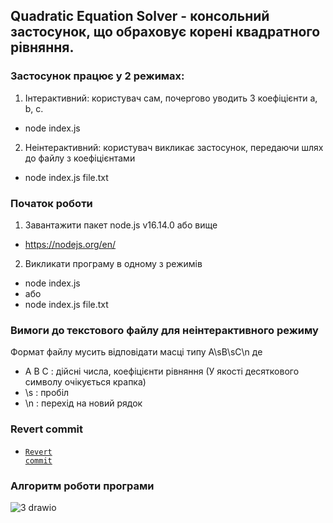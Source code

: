 ## Quadratic Equation Solver - консольний застосунок, що обраховує корені квадратного рівняння.

### Застосунок працює у 2 режимах:
1) Інтерактивний: користувач сам, почергово уводить 3 коефіцієнти a, b, c.
- node index.js
2) Неінтерактивний: користувач викликає застосунок, передаючи шлях до файлу з коефіцієнтами
- node index.js file.txt

### Початок роботи
1) Завантажити пакет node.js v16.14.0 або вище
- https://nodejs.org/en/
2) Викликати програму в одному з режимів
- node index.js
- або
- node index.js file.txt

### Вимоги до текстового файлу для неінтерактивного режиму
Формат файлу мусить відповідати масці типу A\sB\sC\n де
- A B C : дійсні числа, коефіцієнти рівняння (У якості десяткового символу очікується крапка)
- \s : пробіл
- \n : перехід на новий рядок

### Revert commit
 - <code><a href="https://github.com/AlexShopiak/method-lab1/commit/71bfccee3a8c158236ff5923d5d756934c522e66">Revert commit</a></code>

### Алгоритм роботи програми
![3 drawio](https://user-images.githubusercontent.com/90408822/225340454-088fc25c-f5a1-45bc-adbc-0a12c9b5a2c3.png)
